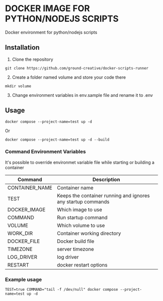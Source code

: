 # DOCKER IMAGE FOR PYTHON/NODEJS SCRIPTS

Docker environment for python/nodejs scripts

## Installation

1) Clone the repository
```
git clone https://github.com/ground-creative/docker-scripts-runner
```
2) Create a folder named volume and store your code there
```
mkdir volume
```

3) Change environment variables in env.sample file and rename it to .env

## Usage

```
docker compose --project-name=test up -d
```
Or
```
docker compose --project-name=test up -d --build
```

### Command Environment Variables

It's possible to override environmet variable file while starting or building a container

| Command | Description |
| ------------- | ------------- |
| CONTAINER_NAME | Container name |
| TEST | Keeps the container running and ignores any startup commands |
| DOCKER_IMAGE | Which image to use |
| COMMAND | Run startup command |
| VOLUME | Which volume to use |
| WORK_DIR | Container working directory |
| DOCKER_FILE | Docker build file |
| TIMEZONE | server timezone |
| LOG_DRIVER | log driver |
| RESTART | docker restart options |

### Example usage
```
TEST=true COMMAND="tail -f /dev/null" docker compose --project-name=test up -d
```
